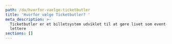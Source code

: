 ```yaml
---
path: /da/hvorfor-vaelge-ticketbutler
title: 'Hvorfor vælge Ticketbutler? '
meta_description: >-
  Ticketbutler er et billetsystem udviklet til at gøre livet som event-arrangør
  lettere
sections: []
---
```


